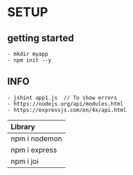 # SETUP
## getting started
    - mkdir myapp
    - npm init --y
## INFO
    - jshint app1.js  // To show errors
    - https://nodejs.org/api/modules.html
    - https://expressjs.com/en/4x/api.html

| Library         | 
| :---            | 
| npm i nodemon   |
| npm i express   |
| npm i joi       |